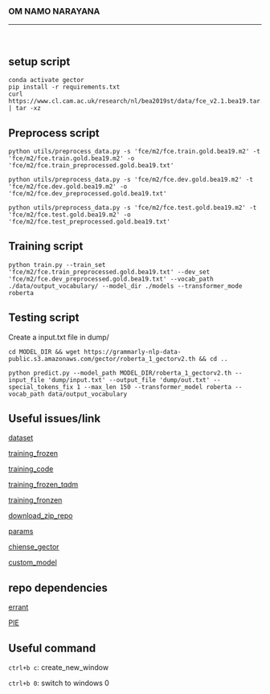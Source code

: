 ### OM NAMO NARAYANA


<hr/>
<br/>

## setup script
```
conda activate gector
pip install -r requirements.txt
curl https://www.cl.cam.ac.uk/research/nl/bea2019st/data/fce_v2.1.bea19.tar.gz | tar -xz
```

## Preprocess script
```
python utils/preprocess_data.py -s 'fce/m2/fce.train.gold.bea19.m2' -t 'fce/m2/fce.train.gold.bea19.m2' -o 'fce/m2/fce.train_preprocessed.gold.bea19.txt'

python utils/preprocess_data.py -s 'fce/m2/fce.dev.gold.bea19.m2' -t 'fce/m2/fce.dev.gold.bea19.m2' -o 'fce/m2/fce.dev_preprocessed.gold.bea19.txt'

python utils/preprocess_data.py -s 'fce/m2/fce.test.gold.bea19.m2' -t 'fce/m2/fce.test.gold.bea19.m2' -o 'fce/m2/fce.test_preprocessed.gold.bea19.txt'
```

## Training script
```
python train.py --train_set 'fce/m2/fce.train_preprocessed.gold.bea19.txt' --dev_set 'fce/m2/fce.dev_preprocessed.gold.bea19.txt' --vocab_path ./data/output_vocabulary/ --model_dir ./models --transformer_mode roberta
```

## Testing script
Create a input.txt file in dump/
```
cd MODEL_DIR && wget https://grammarly-nlp-data-public.s3.amazonaws.com/gector/roberta_1_gectorv2.th && cd ..

python predict.py --model_path MODEL_DIR/roberta_1_gectorv2.th --input_file 'dump/input.txt' --output_file 'dump/out.txt' --special_tokens_fix 1 --max_len 150 --transformer_model roberta --vocab_path data/output_vocabulary
```

## Useful issues/link
[dataset](https://github.com/grammarly/gector/issues/138)

[training_frozen](https://github.com/grammarly/gector/issues/58)

[training_code](https://github.com/grammarly/gector/issues/11)

[training_frozen_tqdm](https://github.com/grammarly/gector/issues/87)

[training_fronzen](https://github.com/grammarly/gector/issues/77)

[download_zip_repo](https://stackoverflow.com/questions/16261100/cant-download-github-project-with-curl-command)

[params](https://github.com/grammarly/gector/blob/master/docs/training_parameters.md)

[chiense_gector](https://github.com/grammarly/gector/issues/94)

[custom_model](https://github.com/grammarly/gector/issues/135)

## repo dependencies
[errant](https://github.com/chrisjbryant/errant)

[PIE](https://github.com/awasthiabhijeet/PIE/tree/master/errorify)

## Useful command
```ctrl+b c```: create_new_window

```ctrl+b 0```: switch to windows 0